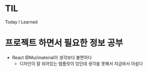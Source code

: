 # TIL
Today I Learned

# 프로젝트 하면서 필요한 정보 공부

- React @Mui/material이 생각보다 불편하다
  - 디자인이 잘 되어있는 템플릿이 있던데 생각을 못해서 지금와서 아쉽다
